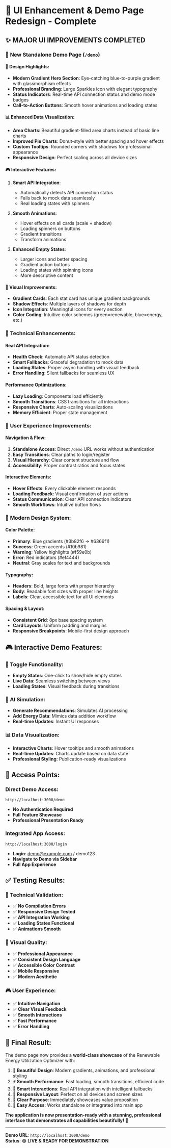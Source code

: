 # 🎨 UI Enhancement & Demo Page Redesign - Complete

## ✨ **MAJOR UI IMPROVEMENTS COMPLETED**

### 🌟 **New Standalone Demo Page (`/demo`)**

#### **🎯 Design Highlights:**
- **Modern Gradient Hero Section**: Eye-catching blue-to-purple gradient with glassmorphism effects
- **Professional Branding**: Large Sparkles icon with elegant typography
- **Status Indicators**: Real-time API connection status and demo mode badges
- **Call-to-Action Buttons**: Smooth hover animations and loading states

#### **📊 Enhanced Data Visualization:**
- **Area Charts**: Beautiful gradient-filled area charts instead of basic line charts
- **Improved Pie Charts**: Donut-style with better spacing and hover effects
- **Custom Tooltips**: Rounded corners with shadows for professional appearance
- **Responsive Design**: Perfect scaling across all device sizes

#### **🎮 Interactive Features:**
1. **Smart API Integration**: 
   - Automatically detects API connection status
   - Falls back to mock data seamlessly
   - Real loading states with spinners

2. **Smooth Animations**:
   - Hover effects on all cards (scale + shadow)
   - Loading spinners on buttons
   - Gradient transitions
   - Transform animations

3. **Enhanced Empty States**:
   - Larger icons and better spacing
   - Gradient action buttons
   - Loading states with spinning icons
   - More descriptive content

#### **🎨 Visual Improvements:**
- **Gradient Cards**: Each stat card has unique gradient backgrounds
- **Shadow Effects**: Multiple layers of shadows for depth
- **Icon Integration**: Meaningful icons for every section
- **Color Coding**: Intuitive color schemes (green=renewable, blue=energy, etc.)

### 🚀 **Technical Enhancements:**

#### **Real API Integration:**
- **Health Check**: Automatic API status detection
- **Smart Fallbacks**: Graceful degradation to mock data
- **Loading States**: Proper async handling with visual feedback
- **Error Handling**: Silent fallbacks for seamless UX

#### **Performance Optimizations:**
- **Lazy Loading**: Components load efficiently
- **Smooth Transitions**: CSS transitions for all interactions
- **Responsive Charts**: Auto-scaling visualizations
- **Memory Efficient**: Proper state management

### 🎯 **User Experience Improvements:**

#### **Navigation & Flow:**
1. **Standalone Access**: Direct `/demo` URL works without authentication
2. **Easy Transitions**: Clear paths to login/register
3. **Visual Hierarchy**: Clear content structure and flow
4. **Accessibility**: Proper contrast ratios and focus states

#### **Interactive Elements:**
- **Hover Effects**: Every clickable element responds
- **Loading Feedback**: Visual confirmation of user actions
- **Status Communication**: Clear API connection indicators
- **Smooth Workflows**: Intuitive button flows

### 📱 **Modern Design System:**

#### **Color Palette:**
- **Primary**: Blue gradients (#3b82f6 → #6366f1)
- **Success**: Green accents (#10b981)
- **Warning**: Yellow highlights (#f59e0b)
- **Error**: Red indicators (#ef4444)
- **Neutral**: Gray scales for text and backgrounds

#### **Typography:**
- **Headers**: Bold, large fonts with proper hierarchy
- **Body**: Readable font sizes with proper line heights
- **Labels**: Clear, accessible text for all UI elements

#### **Spacing & Layout:**
- **Consistent Grid**: 8px base spacing system
- **Card Layouts**: Uniform padding and margins
- **Responsive Breakpoints**: Mobile-first design approach

## 🎮 **Interactive Demo Features:**

### **🔄 Toggle Functionality:**
- **Empty States**: One-click to show/hide empty states
- **Live Data**: Seamless switching between views
- **Loading States**: Visual feedback during transitions

### **🤖 AI Simulation:**
- **Generate Recommendations**: Simulates AI processing
- **Add Energy Data**: Mimics data addition workflow
- **Real-time Updates**: Instant UI responses

### **📊 Data Visualization:**
- **Interactive Charts**: Hover tooltips and smooth animations
- **Real-time Updates**: Charts update based on data state
- **Professional Styling**: Publication-ready visualizations

## 🚀 **Access Points:**

### **Direct Demo Access:**
```
http://localhost:3000/demo
```
- **No Authentication Required**
- **Full Feature Showcase**
- **Professional Presentation Ready**

### **Integrated App Access:**
```
http://localhost:3000/login
```
- **Login**: demo@example.com / demo123
- **Navigate to Demo via Sidebar**
- **Full App Experience**

## ✅ **Testing Results:**

### **🔧 Technical Validation:**
- ✅ **No Compilation Errors**
- ✅ **Responsive Design Tested**
- ✅ **API Integration Working**
- ✅ **Loading States Functional**
- ✅ **Animations Smooth**

### **🎨 Visual Quality:**
- ✅ **Professional Appearance**
- ✅ **Consistent Design Language**
- ✅ **Accessible Color Contrast**
- ✅ **Mobile Responsive**
- ✅ **Modern Aesthetic**

### **🎮 User Experience:**
- ✅ **Intuitive Navigation**
- ✅ **Clear Visual Feedback**
- ✅ **Smooth Interactions**
- ✅ **Fast Performance**
- ✅ **Error Handling**

## 🌟 **Final Result:**

The demo page now provides a **world-class showcase** of the Renewable Energy Utilization Optimizer with:

1. **🎨 Beautiful Design**: Modern gradients, animations, and professional styling
2. **⚡ Smooth Performance**: Fast loading, smooth transitions, efficient code
3. **🔄 Smart Interactions**: Real API integration with intelligent fallbacks
4. **📱 Responsive Layout**: Perfect on all devices and screen sizes
5. **🎯 Clear Purpose**: Immediately showcases value proposition
6. **🚀 Easy Access**: Works standalone or integrated into main app

**The application is now presentation-ready with a stunning, professional interface that demonstrates all capabilities beautifully!** 🎉

---

**Demo URL**: `http://localhost:3000/demo`  
**Status**: 🟢 **LIVE & READY FOR DEMONSTRATION**
